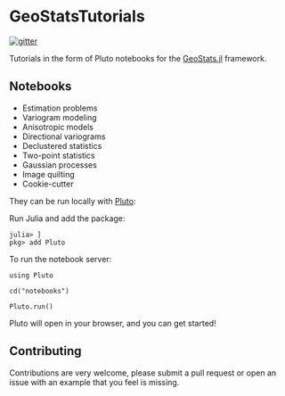 # GeoStatsTutorials

[![gitter](https://img.shields.io/badge/chat-on%20gitter-bc0067.svg)](https://gitter.im/JuliaEarth/GeoStats.jl)

Tutorials in the form of Pluto notebooks for the [GeoStats.jl](https://github.com/juliohm/GeoStats.jl) framework.

## Notebooks

- Estimation problems
- Variogram modeling
- Anisotropic models
- Directional variograms
- Declustered statistics
- Two-point statistics
- Gaussian processes
- Image quilting
- Cookie-cutter

They can be run locally with [Pluto](https://github.com/fonsp/Pluto.jl):

Run Julia and add the package:
```
julia> ]
pkg> add Pluto
```

To run the notebook server:
```
using Pluto

cd("notebooks")

Pluto.run()
```
Pluto will open in your browser, and you can get started!

## Contributing

Contributions are very welcome, please submit a pull request or open an issue with an example that you feel is missing.
